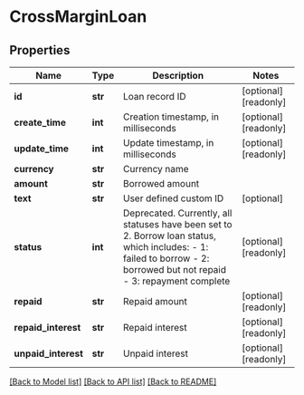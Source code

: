 # CrossMarginLoan

## Properties
Name | Type | Description | Notes
------------ | ------------- | ------------- | -------------
**id** | **str** | Loan record ID | [optional] [readonly] 
**create_time** | **int** | Creation timestamp, in milliseconds | [optional] [readonly] 
**update_time** | **int** | Update timestamp, in milliseconds | [optional] [readonly] 
**currency** | **str** | Currency name | 
**amount** | **str** | Borrowed amount | 
**text** | **str** | User defined custom ID | [optional] 
**status** | **int** | Deprecated. Currently, all statuses have been set to 2.  Borrow loan status, which includes:  - 1: failed to borrow - 2: borrowed but not repaid - 3: repayment complete | [optional] [readonly] 
**repaid** | **str** | Repaid amount | [optional] [readonly] 
**repaid_interest** | **str** | Repaid interest | [optional] [readonly] 
**unpaid_interest** | **str** | Unpaid interest | [optional] [readonly] 

[[Back to Model list]](../README.md#documentation-for-models) [[Back to API list]](../README.md#documentation-for-api-endpoints) [[Back to README]](../README.md)


